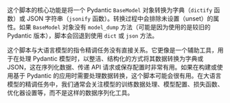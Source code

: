 这个脚本的核心功能是将一个 Pydantic `BaseModel` 对象转换为字典（`dictify` 函数）或 JSON 字符串（`jsonify` 函数）。转换过程中会排除未设置（unset）的属性。如果 `BaseModel` 对象没有 `model_dump` 方法（可能是因为使用的是较旧的 Pydantic 版本），脚本会回退到使用 `dict` 或 `json` 方法。

这个脚本与大语言模型的指令精调任务没有直接关系。它更像是一个辅助工具，用于在处理 Pydantic 模型时，以整洁、结构化的方式将其数据转换为字典或 JSON，这在序列化数据、传递 API 请求或保存配置时非常有用。如果在构建或使用基于 Pydantic 的应用时需要处理数据转换，这个脚本可能会很有用。在大语言模型的精调任务中，我们通常会关注模型的训练数据处理、模型配置、损失函数、优化器设置等，而不是这样的数据序列化工具。

